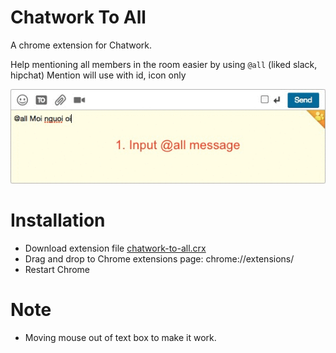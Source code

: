 # Chatwork To All
A chrome extension for Chatwork.

Help mentioning all members in the room easier by using `@all` (liked slack, hipchat)
Mention will use with id, icon only

![Sample](dist/sample.gif?raw=true "Sample")

# Installation
- Download extension file [chatwork-to-all.crx](dist/chatwork-to-all.crx?raw=true)
- Drag and drop to Chrome extensions page: chrome://extensions/
- Restart Chrome

# Note
- Moving mouse out of text box to make it work.

